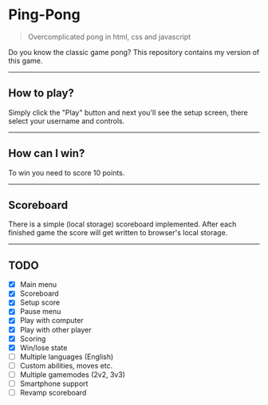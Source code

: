 # Ping-Pong
> Overcomplicated pong in html, css and javascript 

Do you know the classic game pong? This repository contains my version of this game.

---
## How to play?
Simply click the "Play" button and next you'll see the setup screen, there select your username and controls.

---
## How can I win?
To win you need to score 10 points.

---
## Scoreboard
There is a simple (local storage) scoreboard implemented. After each finished game the score will get written to browser's local storage.

---
## TODO

- [x] Main menu
- [x] Scoreboard
- [x] Setup score
- [x] Pause menu
- [x] Play with computer
- [x] Play with other player
- [x] Scoring
- [x] Win/lose state  
- [ ] Multiple languages (English)
- [ ] Custom abilities, moves etc.
- [ ] Multiple gamemodes (2v2, 3v3)
- [ ] Smartphone support
- [ ] Revamp scoreboard
